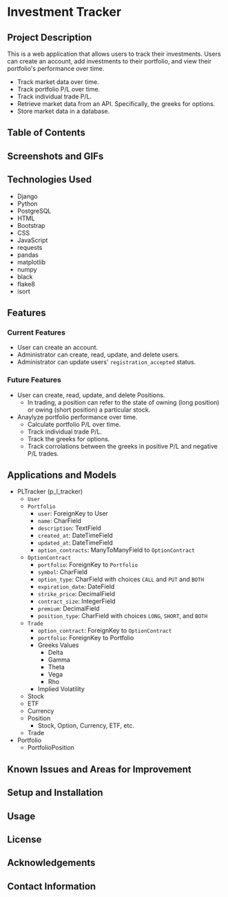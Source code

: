 # Investment Tracker

## Project Description

This is a web application that allows users to track their investments. Users can create an account, add investments to their portfolio, and view their portfolio's performance over time.

- Track market data over time.
- Track portfolio P/L over time.
- Track individual trade P/L.
- Retrieve market data from an API. Specifically, the greeks for options.
- Store market data in a database.

## Table of Contents

## Screenshots and GIFs

## Technologies Used

- Django
- Python
- PostgreSQL
- HTML
- Bootstrap
- CSS
- JavaScript
- requests
- pandas
- matplotlib
- numpy
- black
- flake8
- isort

## Features

### Current Features

- User can create an account.
- Administrator can create, read, update, and delete users.
- Administrator can update users' `registration_accepted` status.

### Future Features

- User can create, read, update, and delete Positions.
  - In trading, a position can refer to the state of owning (long position) or owing (short position) a particular stock.
- Anaylyze portfolio performance over time.
  - Calculate portfolio P/L over time.
  - Track individual trade P/L.
  - Track the greeks for options.
  - Track corrolations between the greeks in positive P/L and negative P/L trades.

## Applications and Models

- PLTracker (p_l_tracker)
  - `User`
  - `Portfolio`
    - `user`: ForeignKey to User
    - `name`: CharField
    - `description`: TextField
    - `created_at`: DateTimeField
    - `updated_at`: DateTimeField
    - `option_contracts`: ManyToManyField to `OptionContract`
  - `OptionContract`
    - `portfolio`: ForeignKey to `Portfolio`
    - `symbol`: CharField
    - `option_type`: CharField with choices `CALL` and `PUT` and `BOTH`
    - `expiration_date`: DateField
    - `strike_price`: DecimalField
    - `contract_size`: IntegerField
    - `premium`: DecimalField
    - `position_type`: CharField with choices `LONG`, `SHORT`, and `BOTH`
  - `Trade`
    - `option_contract`: ForeignKey to `OptionContract`
    - `portfolio`: ForeignKey to Portfolio
    - Greeks Values
      - Delta
      - Gamma
      - Theta
      - Vega
      - Rho
    - Implied Volatility
  - Stock
  - ETF
  - Currency
  - Position
    - Stock, Option, Currency, ETF, etc.
  - Trade
- Portfolio
  - PortfolioPosition

## Known Issues and Areas for Improvement

## Setup and Installation

## Usage

## License

## Acknowledgements

## Contact Information
